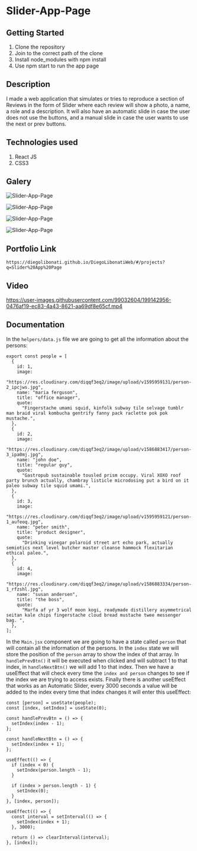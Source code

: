 # Slider-App-Page

## Getting Started

1. Clone the repository
2. Join to the correct path of the clone
3. Install node_modules with npm install
4. Use npm start to run the app page

## Description

I made a web application that simulates or tries to reproduce a section of Reviews in the form of Slider where each review will show a photo, a name, a role and a description. It will also have an automatic slide in case the user does not use the buttons, and a manual slide in case the user wants to use the next or prev buttons.

## Technologies used

1. React JS
2. CSS3

## Galery

![Slider-App-Page](https://raw.githubusercontent.com/DiegoLibonati/DiegoLibonatiWeb/main/data/projects/React/Imagenes/sliderreact-0.jpg)

![Slider-App-Page](https://raw.githubusercontent.com/DiegoLibonati/DiegoLibonatiWeb/main/data/projects/React/Imagenes/sliderreact-1.jpg)

![Slider-App-Page](https://raw.githubusercontent.com/DiegoLibonati/DiegoLibonatiWeb/main/data/projects/React/Imagenes/sliderreact-2.jpg)

![Slider-App-Page](https://raw.githubusercontent.com/DiegoLibonati/DiegoLibonatiWeb/main/data/projects/React/Imagenes/sliderreact-3.jpg)

## Portfolio Link

`https://diegolibonati.github.io/DiegoLibonatiWeb/#/projects?q=Slider%20App%20Page`

## Video

https://user-images.githubusercontent.com/99032604/199142956-0476af19-ec83-4a43-8621-aa69df8e65cf.mp4

## Documentation

In the `helpers/data.js` file we are going to get all the information about the persons:

```
export const people = [
  {
    id: 1,
    image:
      "https://res.cloudinary.com/diqqf3eq2/image/upload/v1595959131/person-2_ipcjws.jpg",
    name: "maria ferguson",
    title: "office manager",
    quote:
      "Fingerstache umami squid, kinfolk subway tile selvage tumblr man braid viral kombucha gentrify fanny pack raclette pok pok mustache.",
  },
  {
    id: 2,
    image:
      "https://res.cloudinary.com/diqqf3eq2/image/upload/v1586883417/person-3_ipa0mj.jpg",
    name: "john doe",
    title: "regular guy",
    quote:
      "Gastropub sustainable tousled prism occupy. Viral XOXO roof party brunch actually, chambray listicle microdosing put a bird on it paleo subway tile squid umami.",
  },
  {
    id: 3,
    image:
      "https://res.cloudinary.com/diqqf3eq2/image/upload/v1595959121/person-1_aufeoq.jpg",
    name: "peter smith",
    title: "product designer",
    quote:
      "Drinking vinegar polaroid street art echo park, actually semiotics next level butcher master cleanse hammock flexitarian ethical paleo.",
  },
  {
    id: 4,
    image:
      "https://res.cloudinary.com/diqqf3eq2/image/upload/v1586883334/person-1_rfzshl.jpg",
    name: "susan andersen",
    title: "the boss",
    quote:
      "Marfa af yr 3 wolf moon kogi, readymade distillery asymmetrical seitan kale chips fingerstache cloud bread mustache twee messenger bag. ",
  },
];
```

In the `Main.jsx` component we are going to have a state called `person` that will contain all the information of the persons. In the `index` state we will store the position of the `person` array to show the index of that array. In `handlePrevBtn()` it will be executed when clicked and will subtract 1 to that index, in `handleNextBtn()` we will add 1 to that index. Then we have a useEffect that will check every time the `index and person` changes to see if the index we are trying to access exists. Finally there is another useEffect that works as an Automatic Slider, every 3000 seconds a value will be added to the index every time that index changes it will enter this useEffect:

```
const [person] = useState(people);
const [index, setIndex] = useState(0);

const handlePrevBtn = () => {
  setIndex(index - 1);
};

const handleNextBtn = () => {
  setIndex(index + 1);
};

useEffect(() => {
  if (index < 0) {
    setIndex(person.length - 1);
  }

  if (index > person.length - 1) {
    setIndex(0);
  }
}, [index, person]);

useEffect(() => {
  const interval = setInterval(() => {
    setIndex(index + 1);
  }, 3000);

  return () => clearInterval(interval);
}, [index]);
```
